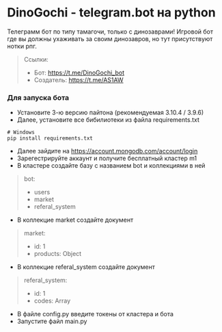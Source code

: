 # DinoGochi - telegram.bot на python
Телеграмм бот по типу тамагочи, только с динозаврами!
Игровой бот где вы должны ухаживать за своим динозавров, но тут присутствуют нотки рпг.

 > Ссылки:
 > - Бот: https://t.me/DinoGochi_bot
 > - Создатель: https://t.me/AS1AW

### Для запуска бота
- Установите 3-ю версию пайтона (рекомендуемая 3.10.4 / 3.9.6)
- Далее, установите все бибилиотеки из файла requirements.txt
>
    # Windows
    pip install requirements.txt

- Далее зайдите на https://account.mongodb.com/account/login
- Зарегестрируйте аккаунт и получите бесплатный кластер m1
- В кластере создайте базу с названием bot и коллекциями в ней
 > bot:
 > - users
 > - market
 > - referal_system

- В коллекцие market создайте документ
> market:
> - id: 1
> - products: Object

- В коллекцие referal_system создайте документ
> referal_system:
> - id: 1
> - codes: Array

- В файле config.py введите токены от кластера и бота
- Запустите файл main.py
